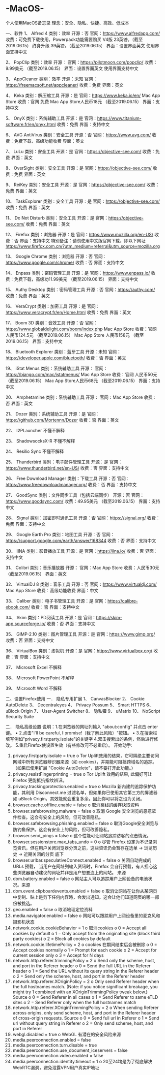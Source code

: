 # -MacOS-
个人使用MacOS备忘录
理念：安全、隐私、快捷、高效、低成本

一、软件
1、	Alfred 4
类别：效率
开源：否
官网：https://www.alfredapp.com/
收费：可免费下载使用，Powerpack功能需要购买
V4版 23英镑。（截至2019.06.15）
终身升级 39英镑。（截至2019.06.15）
界面：设置界面英文
      使用界面支持中文

2、	PopClip
类别：效率
开源：
官网：https://pilotmoon.com/popclip/
收费：9.99美元 （截至2019.06.15）
界面：设置界面英文
      使用界面支持中文

3、	AppCleaner
类别：效率
开源：未知
官网：https://freemacsoft.net/appcleaner/
收费：免费
界面：英文

4、	Keka
类别：解压缩工具
开源：是
官网：https://www.keka.io/en/
      Mac App Store
收费：官网 免费
      Mac App Store人民币18元 （截至2019.06.15）
界面：支持中文

5、	OnyX
类别：系统辅助工具
开源：是
官网：https://www.titanium-software.fr/en/onyx.html
收费：免费
界面：支持中文

6、	AVG AntiVirus
类别：安全工具
开源：否
官网：https://www.avg.com/
收费：免费下载，高级功能收费
界面：英文

7、	LuLu
类别：安全工具
开源：是
官网：https://objective-see.com/
收费：免费
界面：英文

8、	OverSight
类别：安全工具
开源：是
官网：https://objective-see.com/
收费：免费
界面：英文

9、	ReiKey
类别：安全工具
开源：是
官网：https://objective-see.com/
收费：免费
界面：英文

10、	TaskExplorer
类别：安全工具
开源：是
官网：https://objective-see.com/
收费：免费
界面：英文

11、	Do Not Disturb
类别：安全工具
开源：是
官网：https://objective-see.com/
收费：免费
界面：英文

12、	Firefox
类别：浏览器
开源：是
官网：https://www.mozilla.org/en-US/
收费：否
界面：支持中文
特别备注：请勿使用中文版官网下载，即以下网址
https://www.firefox.com.cn/?utm_medium=referral&utm_source=mozilla.org

13、	Google Chrome
类别：浏览器
开源：否
官网：https://www.google.com/chrome/
收费：否
界面：支持中文

14、	Enpass
类别：密码管理工具
开源：是
官网：https://www.enpass.io/
收费：免费下载，高级功11.99美元 （截至2019.06.15）
界面：支持中文

15、	Authy Desktop
类别：密码管理工具
开源：否
官网：https://authy.com/
收费：免费
界面：英文

16、	VeraCrypt
类别：加密工具
开源：是
官网：https://www.veracrypt.fr/en/Home.html
收费：免费
界面：英文

17、	Boom 3D
类别：音效工具
开源：否
官网：https://www.globaldelight.com/boom/index.php
      Mac App Store
收费：官网 人民币124.5元 （截至2019.06.15）
      Mac App Store 人民币158元 （截至2019.06.15）
界面：支持中文

18、	Bluetooth Explorer
类别：蓝牙工具
开源：未知
官网：https://developer.apple.com/bluetooth/
收费：否
界面：英文

19、	iStat Menus
类别：系统辅助工具
开源：
官网：https://bjango.com/mac/istatmenus/
      Mac App Store
收费：官网 人民币50元 （截至2019.06.15）
      Mac App Store人民币68元 （截至2019.06.15）
界面：支持中文

20、	Amphetamine
类别：系统辅助工具
开源：
官网：Mac App Store
收费：否
界面：英文

21、	Dozer
类别：系统辅助工具
开源：是
官网：https://github.com/Mortennn/Dozer
收费：否
界面：英文

22、	I2PLauncher
不懂不解释

23、	ShadowsocksX-R
不懂不解释

24、	Resilio Sync
不懂不解释

25、	Thunderbird
类别：电子邮件管理工具
开源：是
官网：https://www.thunderbird.net/en-US/
收费：否
界面：支持中文

26、	Free Download Manager
类别：下载工具
开源：否
官网：https://www.freedownloadmanager.org/
收费：否
界面：支持中文

27、	GoodSync
类别：文件同步工具（包括云端同步）
开源：否
官网：https://www.goodsync.com/
收费：49.95美元 （截至2019.06.15）
界面：支持中文

28、	Signal
类别：加密即时通讯工具
开源：否
官网：https://signal.org/
收费：免费
界面：支持中文

29、	Google Earth Pro
类别：地图工具
开源：否
官网：https://support.google.com/earth/answer/168344
收费：否
界面：支持中文

30、	IINA
类别：影音播放工具
开源：是
官网：https://iina.io/
收费：否
界面：支持中文

31、	Colibri
类别：音乐播放器
开源：
官网：Mac App Store
收费：人民币30元 （截至2019.06.15）
界面：英文

32、	VirtualDJ 8
类别：音乐工具
开源：否
官网：https://www.virtualdj.com/
      Mac App Store
收费：高级功能收费
界面：中文

33、	Caliber
类别：电子书管理工具
开源：是
官网：https://calibre-ebook.com/
收费：否
界面：支持中文

34、	Skim
类别：PD阅读工具
开源：是
官网：https://skim-app.sourceforge.io/
收费：否
界面：支持中文

35、	GIMP-2.10
类别：图片管理工具
开源：是
官网：https://www.gimp.org/
收费：否
界面：支持中文

36、	VirtualBox
类别：虚拟机
开源：是
官网：https://www.virtualbox.org/
收费：否
界面：支持中文

37、	Microsoft Excel
不解释

38、	Microsoft PowerPoint
不解释

39、	Microsoft Word
不解释



二、设置Firefox使用
一．	隐私专用扩展
1、	CanvasBlocker
2、	Cookie AutoDelete
3、	Decentraleyes
4、	Privacy Possum
5、	Smart HTTPS
6、	uBlock Origin
7、	User-Agent Switcher
8、	隐私獾
9、	uMatrix
10、	NoScript Security Suite

二．	隐私高级设置
说明：1.在浏览器的网址列輸入 "about:config" 并点击 enter 键。
•    2.点击"I'll be careful, I promise!（我了解此风险）"按钮。
•    3.在搜索栏填写例如"privacy.firstparty.isolate"的关键字
      4.双击搜索出的条例，然后进行修改。
      5.重启Firefox使设置生效（有些修改可不必重启）。
开始动手:
1.	privacy.firstparty.isolate = true
o	Tor Uplift效用的结果，它可隔绝主要访问网域中所有浏览器辨识器来源（如 cookies），并期能可阻挡跨域名的追踪。（如果已使用扩展 "Cookie AutoDelete"，请不要打开此功能。）
2.	privacy.resistFingerprinting = true
o	Tor Uplift 效用的结果, 此偏好可让 Firefox 更能抵抗指纹辨识。
3.	privacy.trackingprotection.enabled = true
o	Mozilla 新內建的追踪保护功能，其利用 Disconnect.me 过滤名单，但如果你已使用其它第三方的屏滤器如 uBlock Origin，其效能就会重复多余，因此你可以将之设为关闭。
4.	browser.cache.offline.enable = false
o	取消离线的缓存快取资料
5.	browser.safebrowsing.malware = false
o	取消 Google 安全浏览的恶意软件检查。这会有安全上的风险，但可改善隐私。
6.	browser.safebrowsing.phishing.enabled = false
o	取消Google安全浏览与防钓鱼保护。这会有安全上的风险，但可改善隐私。
7.	browser.send_pings = false
o	这个性能可让网站追踪访客的点击情況。
8.	browser.sessionstore.max_tabs_undo = 0
o	尽管 Firefox 设定为不记录浏览资讯，但在用户关闭浏览器分页之前，这些资讯仍会暂存在选单 -> 浏览历史 -> 近期关闭的分页 底下
9.	browser.urlbar.speculativeConnect.enabled = false
o	关闭自动完成的 URLs 预载， 当用户在网址列输入资讯时，Firefox 会自行预载，有人担心这些浏览器自动建议的网址并非是用户想要连上的网站。 来源
10.	dom.battery.enabled = false
o	网站主人可以追踪用户上网设备的电池状况。来源
11.	dom.event.clipboardevents.enabled = false
o	取消让网站在让你从某网页中复制、贴上是剪下任何内容時，会发出通知。这会让他们知道网页的哪一部份被挑选。
12.	geo.enabled = false
o	取消地理定位资料
13.	media.navigator.enabled = false
o	网站可以跟踪用户上网设备里的麦克风和摄影机状态
14.	network.cookie.cookieBehavior = 1
o	取消cookies
o	0 = Accept all cookies by default
o	1 = Only accept from the originating site (block third party cookies)
o	2 = Block all cookies by default
15.	network.cookie.lifetimePolicy = 2
o	cookies 在期间结束后会被刪除
o	0 = Accept cookies normally
o	1 = Prompt for each cookie
o	2 = Accept for current session only
o	3 = Accept for N days
16.	network.http.referer.trimmingPolicy = 2
o	Send only the scheme, host, and port in the Referer header
o	0 = Send the full URL in the Referer header
o	1 = Send the URL without its query string in the Referer header
o	2 = Send only the scheme, host, and port in the Referer header
17.	network.http.referer.XOriginPolicy = 2
o	Only send Referer header when the full hostnames match. (Note: if you notice significant breakage, you might try 1 combined with an XOriginTrimmingPolicy tweak below.) Source
o	0 = Send Referer in all cases
o	1 = Send Referer to same eTLD sites
o	2 = Send Referer only when the full hostnames match
18.	network.http.referer.XOriginTrimmingPolicy = 2
o	When sending Referer across origins, only send scheme, host, and port in the Referer header of cross-origin requests. Source
o	0 = Send full url in Referer
o	1 = Send url without query string in Referer
o	2 = Only send scheme, host, and port in Referer
19.	webgl.disabled = true
o	WebGL 有潜在的安全风险来源
20.	media.peerconnection.enabled = false
21.	media.peerconnection.turn.disable = true
22.	media.peerconnection.use_document_iceservers = false
23.	media.peerconnection.video.enabled = false
24.	media.peerconnection.identity.timeout = 1
o	20至24均是为了彻底解决WebRTC漏洞，避免泄露VPN用户真实IP地址
